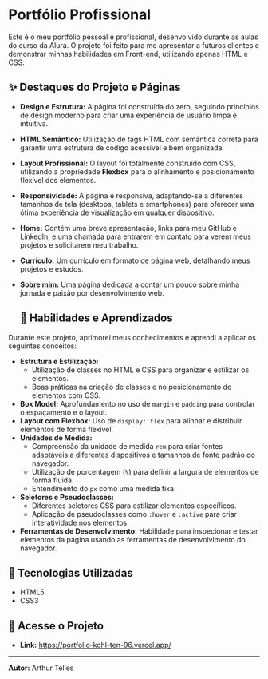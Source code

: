 # Portfólio Profissional

Este é o meu portfólio pessoal e profissional, desenvolvido durante as aulas do curso da Alura. O projeto foi feito para me apresentar a futuros clientes e demonstrar minhas habilidades em Front-end, utilizando apenas HTML e CSS.

## ✨ Destaques do Projeto e Páginas

- **Design e Estrutura:** A página foi construída do zero, seguindo princípios de design moderno para criar uma experiência de usuário limpa e intuitiva.
- **HTML Semântico:** Utilização de tags HTML com semântica correta para garantir uma estrutura de código acessível e bem organizada.
- **Layout Profissional:** O layout foi totalmente construído com CSS, utilizando a propriedade **Flexbox** para o alinhamento e posicionamento flexível dos elementos.
- **Responsividade:** A página é responsiva, adaptando-se a diferentes tamanhos de tela (desktops, tablets e smartphones) para oferecer uma ótima experiência de visualização em qualquer dispositivo.
- **Home:** Contém uma breve apresentação, links para meu GitHub e LinkedIn, e uma chamada para entrarem em contato para verem meus projetos e solicitarem meu trabalho.
- **Currículo:** Um currículo em formato de página web, detalhando meus projetos e estudos.
- **Sobre mim:** Uma página dedicada a contar um pouco sobre minha jornada e paixão por desenvolvimento web.

  ## 🧠 Habilidades e Aprendizados

Durante este projeto, aprimorei meus conhecimentos e aprendi a aplicar os seguintes conceitos:

- **Estrutura e Estilização:**
    - Utilização de classes no HTML e CSS para organizar e estilizar os elementos.
    - Boas práticas na criação de classes e no posicionamento de elementos com CSS.
- **Box Model:** Aprofundamento no uso de `margin` e `padding` para controlar o espaçamento e o layout.
- **Layout com Flexbox:** Uso de `display: flex` para alinhar e distribuir elementos de forma flexível.
- **Unidades de Medida:**
    - Compreensão da unidade de medida `rem` para criar fontes adaptáveis a diferentes dispositivos e tamanhos de fonte padrão do navegador.
    - Utilização de porcentagem (`%`) para definir a largura de elementos de forma fluida.
    - Entendimento do `px` como uma medida fixa.
- **Seletores e Pseudoclasses:**
    - Diferentes seletores CSS para estilizar elementos específicos.
    - Aplicação de pseudoclasses como `:hover` e `:active` para criar interatividade nos elementos.
- **Ferramentas de Desenvolvimento:** Habilidade para inspecionar e testar elementos da página usando as ferramentas de desenvolvimento do navegador.

## 🚀 Tecnologias Utilizadas

- HTML5
- CSS3

## 🔗 Acesse o Projeto

- **Link:** https://portfolio-kohl-ten-96.vercel.app/

---

**Autor:** Arthur Telles
